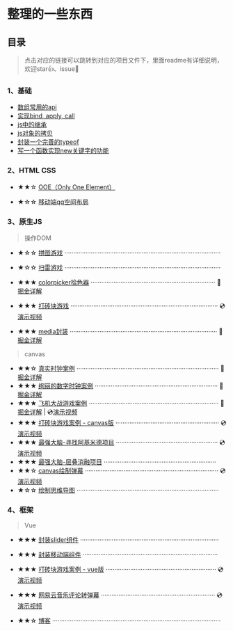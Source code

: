 

# 整理的一些东西

## 目录

> 点击对应的链接可以跳转到对应的项目文件下，里面readme有详细说明，欢迎star👍、issue💬

### 1、基础

- [数组常用的api](https://github.com/haima16/JavaScript/issues/1)
- [实现bind, apply, call](https://github.com/haima16/JavaScript/issues/2)
- [js中的继承](https://github.com/haima16/JavaScript/issues/4)
- [js对象的拷贝](https://github.com/haima16/JavaScript/issues/5)
- [封装一个完善的typeof ](https://github.com/haima16/JavaScript/issues/6)
- [写一个函数实现new关键字的功能](https://github.com/haima16/JavaScript/issues/7) 

### 2、HTML CSS

- ★★☆ [OOE（Only One Element）](https://github.com/haima16/JavaScript/tree/master/OOE) 

- ★☆☆ [移动端qq空间布局](https://github.com/haima16/JavaScript/tree/master/静态布局/qq空间) 

### 3、原生JS

> 操作DOM

- ★☆☆ [拼图游戏](https://github.com/haima16/JavaScript/tree/master/game/puzzle/test) ·························································································
- ★☆☆ [扫雷游戏](https://github.com/haima16/JavaScript/blob/master/game/扫雷) ·························································································

- ★★★ [colorpicker拾色器]([https://github.com/haima16/JavaScript/tree/master/%E5%8E%9F%E7%94%9F%E5%B0%81%E8%A3%85/colorpicker](https://github.com/haima16/JavaScript/tree/master/原生封装/colorpicker))   ······································································· 📄[掘金详解](https://juejin.im/post/5d386043f265da1b7f29c1ab) 
- ★★★ [打砖块游戏](https://github.com/haima16/JavaScript/tree/master/game/breakout)  ···················································································· 💿[演示视频](https://www.bilibili.com/video/av61756000) 
- ★★★ [media封装](https://github.com/haima16/media)  ···················································································· 📄[掘金详解](https://juejin.im/post/5d58bc4b6fb9a06b0202c005) 

> canvas

- ★★☆ [真实时钟案例](https://github.com/haima16/JavaScript/tree/master/canvas/clock) ················································································· 📄[掘金详解](https://juejin.im/post/5d2bf800f265da1bab29de81) 
- ★★★ [绚丽的数字时钟案例](https://github.com/haima16/JavaScript/tree/master/canvas/digit-clock) ······································································ 📄[掘金详解](https://juejin.im/post/5d006433e51d45775c73dcc1) 
- ★★★ [飞机大战游戏案例](https://github.com/haima16/JavaScript/tree/master/canvas/plane) ·········································································· 📄[掘金详解](https://juejin.im/post/5d2d46506fb9a07ed740afe8)  |  💿[演示视频](https://www.bilibili.com/video/av56186806) 
- ★★★ [打砖块游戏案例 - canvas版](https://github.com/haima16/JavaScript/tree/master/canvas/blockout) ··························································· 💿[演示视频](https://www.bilibili.com/video/av61756000) 
- ★★★ [最强大脑-寻找阿基米德项目](https://github.com/haima16/JavaScript/tree/master/canvas/polyon) ·························································· 💿[演示视频](https://www.bilibili.com/video/av64294782) 
- ★★★ [最强大脑-层叠消融项目](https://github.com/haima16/cascade_ablation_ol)  ································································
- ★★☆ [canvas绘制弹幕](https://github.com/haima16/JavaScript/tree/master/canvas/barrage)  ············································································ 💿[演示视频](https://www.bilibili.com/video/av63579877) 
- ★☆☆ [绘制思维导图](https://github.com/haima16/JavaScript/tree/master/canvas/mind) ·················································································

### 4、框架

> Vue

- ★★★ [封装slider组件](https://github.com/haima16/JavaScript/tree/master/vue-components/Slider) ···············································································
- ★★★ [封装移动端组件](https://github.com/haima16/mobile-layout) ·············································································
- ★★★ [打砖块游戏案例 - vue版](https://github.com/haima16/breakout)  ······························································· 💿[演示视频](https://www.bilibili.com/video/av61756000) 

- ★★★ [网易云音乐评论转弹幕](https://github.com/haima16/music)  ································································· 💿[演示视频](https://www.bilibili.com/video/av63579877) 

- ★★☆ [博客](https://github.com/haima16/blog) ································································································